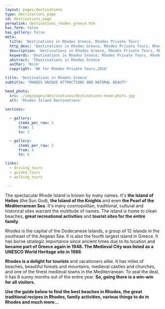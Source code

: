 ```yaml
---
layout: pages/destinations
type: destinations_page
id: destinations_page
permalink: destinations_rhodes_greece.htm
has_form: false
has_gallery: false
meta:
  title: 'Destinations in Rhodes Greece, Rhodes Private Tours'
  http_desc: 'Destinations in Rhodes Greece, Rhodes Private Tours, Rhodes Destinations and Attractions'
  description: 'Destinations in Rhodes Greece, Rhodes Private Tours, Rhodes Destinations and Attractions'
  keywords: 'Destinations in Rhodes Greece, Rhodes Private Tours, Rhodes Destinations and Attractions'
  abstract: 'TDestinations in Rhodes Greece'
  author: 'Nick'
  copyright: 'NK for Rhodes Private Tours,2018'

title: 'Destinations in Rhodes Greece'
subtitle: 'RHODES UNIQUE ATTRACTIONS AND NATURAL BEAUTY'  

head_photo:
  src: ./img/pages/destinations/destinations-head-photo.jpg
  alt: 'Rhodes Island Destinations'   

sections:
  
  - gallery:
      items_per_row: 3
      from: 1
      to: 3

  - gallery:
      items_per_row: 3
      from: 4
      to: 6

links:
  - driving_tours
  - guided_tours
  - walking_tours

---
```

The spectacular Rhode Island is known by many names. It's **the Island of Helios** (the Sun God), **the Island of the Knights** and even **the Pearl of the Mediterranean Sea**. It's many cosmopolitan, traditional, cultural and historical sites warrant the multitude of names. The island is home to clean beaches, **great recreational activities** and **tourist sites for the entire family**.

Rhodes is the capital of the Dodecanese Islands, a group of 12 islands in the southeast of the Aegean Sea. It is also the fourth largest island in Greece. It has borne strategic importance since ancient times due to its location and **became part of Greece again in 1948. The Medieval City was listed as a UNESCO World Heritage site in 1988**.

**Rhodes is a delight for tourists** and vacationers alike. It has miles of beaches, beautiful forests and mountains, medieval castles and churches, and one of the finest medieval towns in the Mediterranean. To seal the deal, it has 8 sunny months out of the entire year. **So, going there is a win-win for all visitors.**

**Use the guide below to find the best beaches in Rhodes, the great traditional recipes in Rhodes, family activities, various things to do in Rhodes and much more...**